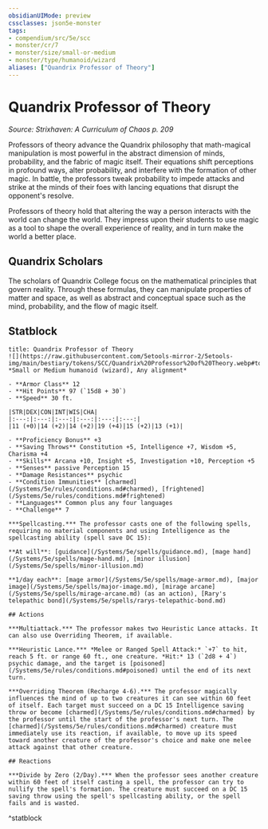 ```yaml
---
obsidianUIMode: preview
cssclasses: json5e-monster
tags:
- compendium/src/5e/scc
- monster/cr/7
- monster/size/small-or-medium
- monster/type/humanoid/wizard
aliases: ["Quandrix Professor of Theory"]
---
```

# Quandrix Professor of Theory
*Source: Strixhaven: A Curriculum of Chaos p. 209*  

Professors of theory advance the Quandrix philosophy that math-magical manipulation is most powerful in the abstract dimension of minds, probability, and the fabric of magic itself. Their equations shift perceptions in profound ways, alter probability, and interfere with the formation of other magic. In battle, the professors tweak probability to impede attacks and strike at the minds of their foes with lancing equations that disrupt the opponent's resolve.

Professors of theory hold that altering the way a person interacts with the world can change the world. They impress upon their students to use magic as a tool to shape the overall experience of reality, and in turn make the world a better place.

## Quandrix Scholars

The scholars of Quandrix College focus on the mathematical principles that govern reality. Through these formulas, they can manipulate properties of matter and space, as well as abstract and conceptual space such as the mind, probability, and the flow of magic itself.

## Statblock

```ad-statblock
title: Quandrix Professor of Theory
![](https://raw.githubusercontent.com/5etools-mirror-2/5etools-img/main/bestiary/tokens/SCC/Quandrix%20Professor%20of%20Theory.webp#token)
*Small or Medium humanoid (wizard), Any alignment*

- **Armor Class** 12
- **Hit Points** 97 (`15d8 + 30`)
- **Speed** 30 ft.

|STR|DEX|CON|INT|WIS|CHA|
|:---:|:---:|:---:|:---:|:---:|:---:|
|11 (+0)|14 (+2)|14 (+2)|19 (+4)|15 (+2)|13 (+1)|

- **Proficiency Bonus** +3
- **Saving Throws** Constitution +5, Intelligence +7, Wisdom +5, Charisma +4
- **Skills** Arcana +10, Insight +5, Investigation +10, Perception +5
- **Senses** passive Perception 15
- **Damage Resistances** psychic
- **Condition Immunities** [charmed](/Systems/5e/rules/conditions.md#charmed), [frightened](/Systems/5e/rules/conditions.md#frightened)
- **Languages** Common plus any four languages
- **Challenge** 7

***Spellcasting.*** The professor casts one of the following spells, requiring no material components and using Intelligence as the spellcasting ability (spell save DC 15):

**At will**: [guidance](/Systems/5e/spells/guidance.md), [mage hand](/Systems/5e/spells/mage-hand.md), [minor illusion](/Systems/5e/spells/minor-illusion.md)

**1/day each**: [mage armor](/Systems/5e/spells/mage-armor.md), [major image](/Systems/5e/spells/major-image.md), [mirage arcane](/Systems/5e/spells/mirage-arcane.md) (as an action), [Rary's telepathic bond](/Systems/5e/spells/rarys-telepathic-bond.md)

## Actions

***Multiattack.*** The professor makes two Heuristic Lance attacks. It can also use Overriding Theorem, if available.

***Heuristic Lance.*** *Melee or Ranged Spell Attack:* `+7` to hit, reach 5 ft. or range 60 ft., one creature. *Hit:* 13 (`2d8 + 4`) psychic damage, and the target is [poisoned](/Systems/5e/rules/conditions.md#poisoned) until the end of its next turn.

***Overriding Theorem (Recharge 4-6).*** The professor magically influences the mind of up to two creatures it can see within 60 feet of itself. Each target must succeed on a DC 15 Intelligence saving throw or become [charmed](/Systems/5e/rules/conditions.md#charmed) by the professor until the start of the professor's next turn. The [charmed](/Systems/5e/rules/conditions.md#charmed) creature must immediately use its reaction, if available, to move up its speed toward another creature of the professor's choice and make one melee attack against that other creature.

## Reactions

***Divide by Zero (2/Day).*** When the professor sees another creature within 60 feet of itself casting a spell, the professor can try to nullify the spell's formation. The creature must succeed on a DC 15 saving throw using the spell's spellcasting ability, or the spell fails and is wasted.
```
^statblock